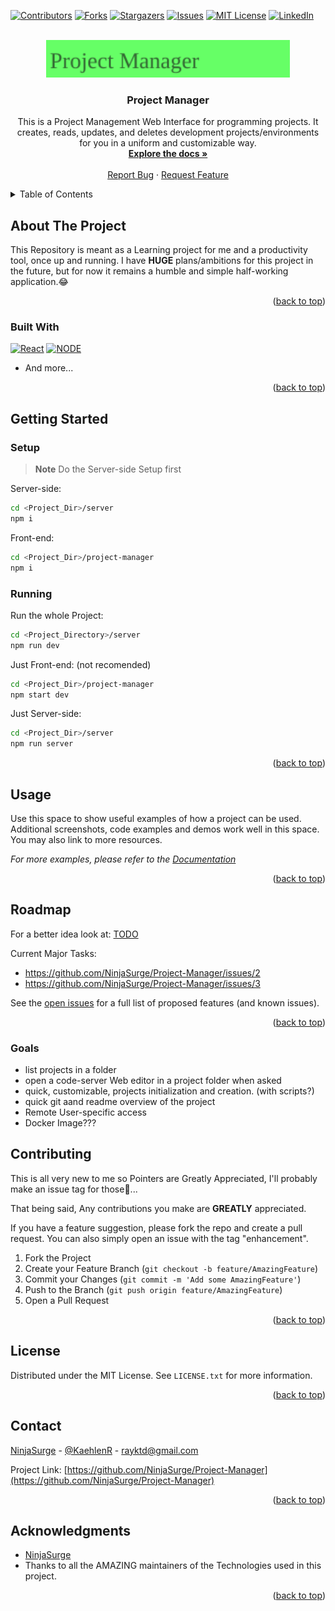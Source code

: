 <!-- Improved compatibility of back to top link: See: https://github.com/othneildrew/Best-README-Template/pull/73 -->

<a name="readme-top"></a>

<!-- PROJECT SHIELDS -->

[![Contributors][contributors-shield]][contributors-url]
[![Forks][forks-shield]][forks-url]
[![Stargazers][stars-shield]][stars-url]
[![Issues][issues-shield]][issues-url]
[![MIT License][license-shield]][license-url]
[![LinkedIn][linkedin-shield]][linkedin-url]

<!-- PROJECT LOGO -->
<br />
<div align="center">
  <a href="https://github.com/NinjaSurge/Project-Manager">
    <img src="images/logo.svg" alt="Logo" height="60">
  </a>

<h3 align="center">Project Manager</h3>

  <p align="center">
    This is a Project Management Web Interface for programming projects. It creates, reads, updates, and deletes development projects/environments for you in a uniform and customizable way.
    <br />
    <a href="https://github.com/NinjaSurge/Project-Manager"><strong>Explore the docs »</strong></a>
    <br />
    <br />
    <!-- <a href="https://github.com/NinjaSurge/Project-Manager">View Demo</a>
    · -->
    <a href="https://github.com/NinjaSurge/Project-Manager/issues">Report Bug</a>
    ·
    <a href="https://github.com/NinjaSurge/Project-Manager/issues">Request Feature</a>
  </p>
</div>

<!-- TABLE OF CONTENTS -->
<details>
  <summary>Table of Contents</summary>
  <ol>
    <li>
      <a href="#about-the-project">About The Project</a>
      <ul>
        <li><a href="#built-with">Built With</a></li>
      </ul>
    </li>
    <li>
      <a href="#getting-started">Getting Started</a>
      <ul>
        <li><a href="#prerequisites">Prerequisites</a></li>
        <li><a href="#installation">Installation</a></li>
      </ul>
    </li>
    <li><a href="#usage">Usage</a></li>
    <li><a href="#roadmap">Roadmap</a></li>
    <li><a href="#contributing">Contributing</a></li>
    <li><a href="#license">License</a></li>
    <li><a href="#contact">Contact</a></li>
    <li><a href="#acknowledgments">Acknowledgments</a></li>
  </ol>
</details>

<!-- ABOUT THE PROJECT -->

## About The Project

<!-- [![Product Name Screen Shot][product-screenshot]](https://example.com) -->

This Repository is meant as a Learning project for me and a productivity tool, once up and running. I have **HUGE** plans/ambitions for this project in the future, but for now it remains a humble and simple half-working application.😂

<p align="right">(<a href="#readme-top">back to top</a>)</p>

### Built With

[![React][react.js]][react-url]
[![NODE][node.js]][node-url]

- And more...
<p align="right">(<a href="#readme-top">back to top</a>)</p>

<!-- GETTING STARTED -->

## Getting Started

### Setup

> **Note**
> Do the Server-side Setup first

Server-side:

```sh
cd <Project_Dir>/server
npm i
```

Front-end:

```sh
cd <Project_Dir>/project-manager
npm i
```

### Running

Run the whole Project:

```sh
cd <Project_Directory>/server
npm run dev
```

Just Front-end: (not recomended)

```sh
cd <Project_Dir>/project-manager
npm start dev
```

Just Server-side:

```sh
cd <Project_Dir>/server
npm run server
```

<p align="right">(<a href="#readme-top">back to top</a>)</p>

<!-- USAGE EXAMPLES -->

## Usage

Use this space to show useful examples of how a project can be used. Additional screenshots, code examples and demos work well in this space. You may also link to more resources.

_For more examples, please refer to the [Documentation](https://github.com/NinjaSurge/Project-Manager/wiki)_

<p align="right">(<a href="#readme-top">back to top</a>)</p>

<!-- ROADMAP -->

## Roadmap

For a better idea look at: [TODO](TODO.md)

Current Major Tasks:

- https://github.com/NinjaSurge/Project-Manager/issues/2
- https://github.com/NinjaSurge/Project-Manager/issues/3

See the [open issues](https://github.com/NinjaSurge/Project-Manager/issues) for a full list of proposed features (and known issues).

<p align="right">(<a href="#readme-top">back to top</a>)</p>

### Goals

- list projects in a folder
- open a code-server Web editor in a project folder when asked
- quick, customizable, projects initialization and creation. (with scripts?)
- quick git aand readme overview of the project
- Remote User-specific access
- Docker Image???

<!-- CONTRIBUTING -->

## Contributing

This is all very new to me so Pointers are Greatly Appreciated, I'll probably make an issue tag for those🤔...

That being said, Any contributions you make are **GREATLY** appreciated.

If you have a feature suggestion, please fork the repo and create a pull request. You can also simply open an issue with the tag "enhancement".

1. Fork the Project
2. Create your Feature Branch (`git checkout -b feature/AmazingFeature`)
3. Commit your Changes (`git commit -m 'Add some AmazingFeature'`)
4. Push to the Branch (`git push origin feature/AmazingFeature`)
5. Open a Pull Request

<p align="right">(<a href="#readme-top">back to top</a>)</p>

<!-- LICENSE -->

## License

Distributed under the MIT License. See `LICENSE.txt` for more information.

<p align="right">(<a href="#readme-top">back to top</a>)</p>

<!-- CONTACT -->

## Contact

[NinjaSurge](https://github.com/ninjasurge) - [@KaehlenR](https://twitter.com/KaehlenR) - rayktd@gmail.com

Project Link: [https://github.com/NinjaSurge/Project-Manager](https://github.com/NinjaSurge/Project-Manager)

<p align="right">(<a href="#readme-top">back to top</a>)</p>

<!-- ACKNOWLEDGMENTS -->

## Acknowledgments

- [NinjaSurge](https://github.com/ninjasurge)
- Thanks to all the AMAZING maintainers of the Technologies used in this project.

<p align="right">(<a href="#readme-top">back to top</a>)</p>

<!-- MARKDOWN LINKS & IMAGES -->
<!-- https://www.markdownguide.org/basic-syntax/#reference-style-links -->

[contributors-shield]: https://img.shields.io/github/contributors/NinjaSurge/Project-Manager.svg?style=for-the-badge
[contributors-url]: https://github.com/NinjaSurge/Project-Manager/graphs/contributors
[forks-shield]: https://img.shields.io/github/forks/NinjaSurge/Project-Manager.svg?style=for-the-badge
[forks-url]: https://github.com/NinjaSurge/Project-Manager/network/members
[stars-shield]: https://img.shields.io/github/stars/NinjaSurge/Project-Manager.svg?style=for-the-badge
[stars-url]: https://github.com/NinjaSurge/Project-Manager/stargazers
[issues-shield]: https://img.shields.io/github/issues/NinjaSurge/Project-Manager.svg?style=for-the-badge
[issues-url]: https://github.com/NinjaSurge/Project-Manager/issues
[license-shield]: https://img.shields.io/github/license/NinjaSurge/Project-Manager.svg?style=for-the-badge
[license-url]: https://github.com/NinjaSurge/Project-Manager/blob/master/LICENSE.txt
[linkedin-shield]: https://img.shields.io/badge/-LinkedIn-black.svg?style=for-the-badge&logo=linkedin&colorB=555
[linkedin-url]: https://linkedin.com/in/linkedin_username
[product-screenshot]: images/screenshot.png

<!-- ReactJS -->

[react.js]: https://img.shields.io/badge/React-20232A?style=for-the-badge&logo=react&logoColor=61DAFB
[react-url]: https://reactjs.org/

<!-- Nodejs -->

[node.js]: https://img.shields.io/badge/Node-333?style=for-the-badge&logo=nodedotjs&logoColor=#339933
[node-url]: https://nodejs.org/

<!-- Sass -->

[sass]: https://img.shields.io/badge/sass-CC6699?style=for-the-badge&logo=sass&logoColor=fff
[sass-url]: https://sass-lang.com/
